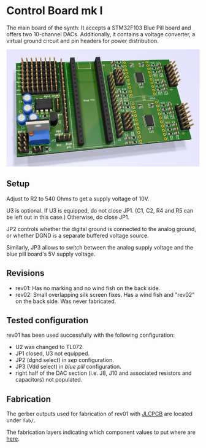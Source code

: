 Control Board mk I
==================

The main board of the synth: It accepts a STM32F103 Blue Pill board and offers
two 10-channel DACs. Additionally, it contains a voltage converter, a virtual
ground circuit and pin headers for power distribution.

![render of the board](../img/mainboard.jpg)

Setup
-----

Adjust to R2 to 540 Ohms to get a supply voltage of 10V.

U3 is optional. If U3 is equipped, do not close JP1. (C1, C2, R4 and R5 can
be left out in this case.) Otherwise, do close JP1.

JP2 controls whether the digital ground is connected to the analog ground, or
whether DGND is a separate buffered voltage source.

Similarly, JP3 allows to switch between the analog supply voltage and the
blue pill board's 5V supply voltage.

Revisions
---------

- rev01: Has no marking and no wind fish on the back side.
- rev02: Small overlapping silk screen fixes. Has a wind fish and "rev02" on the back side. Was never fabricated.

Tested configuration
--------------------

rev01 has been used successfully with the following configuration:

- U2 was changed to TL072.
- JP1 closed, U3 not equipped.
- JP2 (dgnd select) in *sep* configuration.
- JP3 (Vdd select) in *blue pill* configuration.
- right half of the DAC section (i.e. J8, J10 and associated resistors
  and capacitors) not populated.

Fabrication
-----------

The gerber outputs used for fabrication of rev01 with [JLCPCB](https://jlcpcb.com) are
located under `fab/`.

The fabrication layers indicating which component values to put where
are [here](../voice_and_control_board_fab.pdf).
